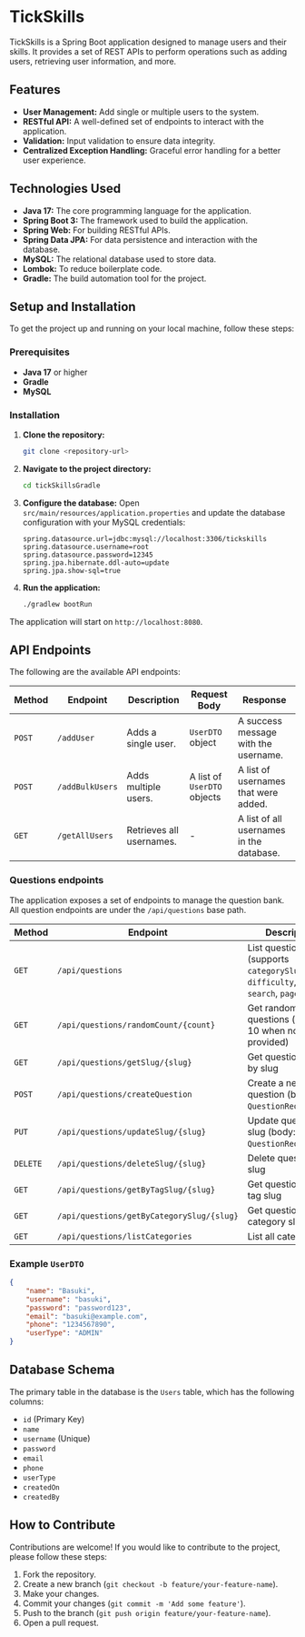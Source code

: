 # TickSkills

TickSkills is a Spring Boot application designed to manage users and their skills. It provides a set of REST APIs to perform operations such as adding users, retrieving user information, and more.

## Features

- **User Management:** Add single or multiple users to the system.
- **RESTful API:** A well-defined set of endpoints to interact with the application.
- **Validation:** Input validation to ensure data integrity.
- **Centralized Exception Handling:** Graceful error handling for a better user experience.

## Technologies Used

- **Java 17:** The core programming language for the application.
- **Spring Boot 3:** The framework used to build the application.
- **Spring Web:** For building RESTful APIs.
- **Spring Data JPA:** For data persistence and interaction with the database.
- **MySQL:** The relational database used to store data.
- **Lombok:** To reduce boilerplate code.
- **Gradle:** The build automation tool for the project.

## Setup and Installation

To get the project up and running on your local machine, follow these steps:

### Prerequisites

- **Java 17** or higher
- **Gradle**
- **MySQL**

### Installation

1. **Clone the repository:**
   ```bash
   git clone <repository-url>
   ```
2. **Navigate to the project directory:**
   ```bash
   cd tickSkillsGradle
   ```
3. **Configure the database:**
   Open `src/main/resources/application.properties` and update the database configuration with your MySQL credentials:
   ```properties
   spring.datasource.url=jdbc:mysql://localhost:3306/tickskills
   spring.datasource.username=root
   spring.datasource.password=12345
   spring.jpa.hibernate.ddl-auto=update
   spring.jpa.show-sql=true
   ```
4. **Run the application:**
   ```bash
   ./gradlew bootRun
   ```
The application will start on `http://localhost:8080`.

## API Endpoints

The following are the available API endpoints:

| Method | Endpoint         | Description              | Request Body                               | Response                                     |
|--------|------------------|--------------------------|--------------------------------------------|----------------------------------------------|
| `POST` | `/addUser`       | Adds a single user.      | `UserDTO` object                           | A success message with the username.         |
| `POST` | `/addBulkUsers`  | Adds multiple users.     | A list of `UserDTO` objects                | A list of usernames that were added.         |
| `GET`  | `/getAllUsers`   | Retrieves all usernames. | -                                          | A list of all usernames in the database.     |

### Questions endpoints

The application exposes a set of endpoints to manage the question bank. All question endpoints are under the `/api/questions` base path.

| Method | Endpoint | Description |
|--------|----------|-------------|
| `GET` | `/api/questions` | List questions (supports `categorySlug`, `difficulty`, `source`, `search`, `page`, `size`) |
| `GET` | `/api/questions/randomCount/{count}` | Get random questions (default 10 when not provided) |
| `GET` | `/api/questions/getSlug/{slug}` | Get question details by slug |
| `POST` | `/api/questions/createQuestion` | Create a new question (body: `QuestionRequestDTO`) |
| `PUT` | `/api/questions/updateSlug/{slug}` | Update question by slug (body: `QuestionRequestDTO`) |
| `DELETE` | `/api/questions/deleteSlug/{slug}` | Delete question by slug |
| `GET` | `/api/questions/getByTagSlug/{slug}` | Get questions by tag slug |
| `GET` | `/api/questions/getByCategorySlug/{slug}` | Get questions by category slug |
| `GET` | `/api/questions/listCategories` | List all categories |


### Example `UserDTO`

```json
{
    "name": "Basuki",
    "username": "basuki",
    "password": "password123",
    "email": "basuki@example.com",
    "phone": "1234567890",
    "userType": "ADMIN"
}
```

## Database Schema

The primary table in the database is the `Users` table, which has the following columns:

- `id` (Primary Key)
- `name`
- `username` (Unique)
- `password`
- `email`
- `phone`
- `userType`
- `createdOn`
- `createdBy`

## How to Contribute

Contributions are welcome! If you would like to contribute to the project, please follow these steps:

1. Fork the repository.
2. Create a new branch (`git checkout -b feature/your-feature-name`).
3. Make your changes.
4. Commit your changes (`git commit -m 'Add some feature'`).
5. Push to the branch (`git push origin feature/your-feature-name`).
6. Open a pull request.

